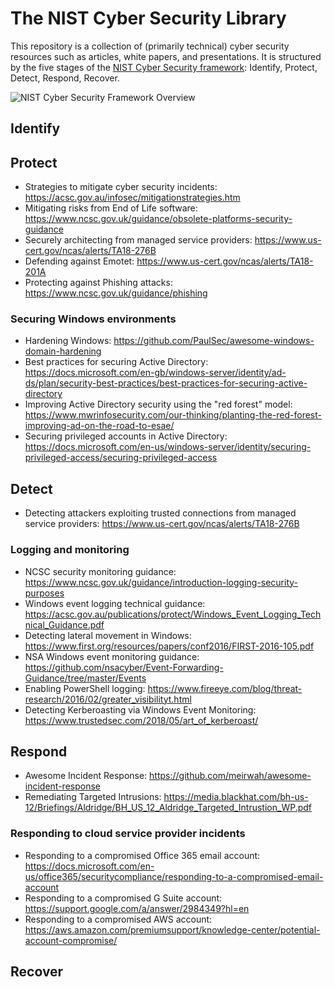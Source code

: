 # The NIST Cyber Security Library
This repository is a collection of (primarily technical) cyber security resources such as articles, white papers, and presentations. It is structured by the five stages of the [NIST Cyber Security framework](https://www.nist.gov/cyberframework): Identify, Protect, Detect, Respond, Recover.

![NIST Cyber Security Framework Overview](https://i.imgur.com/VSLgKPZ.png)
## Identify
## Protect
* Strategies to mitigate cyber security incidents: https://acsc.gov.au/infosec/mitigationstrategies.htm
* Mitigating risks from End of Life software: https://www.ncsc.gov.uk/guidance/obsolete-platforms-security-guidance
* Securely architecting from managed service providers: https://www.us-cert.gov/ncas/alerts/TA18-276B
* Defending against Emotet: https://www.us-cert.gov/ncas/alerts/TA18-201A
* Protecting against Phishing attacks: https://www.ncsc.gov.uk/guidance/phishing
### Securing Windows environments
* Hardening Windows: https://github.com/PaulSec/awesome-windows-domain-hardening
* Best practices for securing Active Directory: https://docs.microsoft.com/en-gb/windows-server/identity/ad-ds/plan/security-best-practices/best-practices-for-securing-active-directory
* Improving Active Directory security using the "red forest" model: https://www.mwrinfosecurity.com/our-thinking/planting-the-red-forest-improving-ad-on-the-road-to-esae/
* Securing privileged accounts in Active Directory: https://docs.microsoft.com/en-us/windows-server/identity/securing-privileged-access/securing-privileged-access
## Detect
* Detecting attackers exploiting trusted connections from managed service providers: https://www.us-cert.gov/ncas/alerts/TA18-276B
### Logging and monitoring
* NCSC security monitoring guidance: https://www.ncsc.gov.uk/guidance/introduction-logging-security-purposes
* Windows event logging technical guidance: https://acsc.gov.au/publications/protect/Windows_Event_Logging_Technical_Guidance.pdf
* Detecting lateral movement in Windows: https://www.first.org/resources/papers/conf2016/FIRST-2016-105.pdf
* NSA Windows event monitoring guidance: https://github.com/nsacyber/Event-Forwarding-Guidance/tree/master/Events
* Enabling PowerShell logging: https://www.fireeye.com/blog/threat-research/2016/02/greater_visibilityt.html
* Detecting Kerberoasting via Windows Event Monitoring: https://www.trustedsec.com/2018/05/art_of_kerberoast/
## Respond
* Awesome Incident Response: https://github.com/meirwah/awesome-incident-response
* Remediating Targeted Intrusions: https://media.blackhat.com/bh-us-12/Briefings/Aldridge/BH_US_12_Aldridge_Targeted_Intrustion_WP.pdf
### Responding to cloud service provider incidents
* Responding to a compromised Office 365 email account: https://docs.microsoft.com/en-us/office365/securitycompliance/responding-to-a-compromised-email-account
* Responding to a compromised G Suite account: https://support.google.com/a/answer/2984349?hl=en
* Responding to a compromised AWS account: https://aws.amazon.com/premiumsupport/knowledge-center/potential-account-compromise/
## Recover
